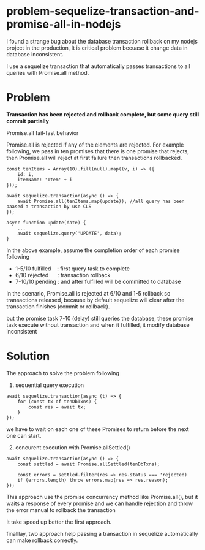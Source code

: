 # problem-sequelize-transaction-and-promise-all-in-nodejs
I found a strange bug about the database transaction rollback on my nodejs project in the production, It is critical problem becuase it change data in database inconsistent.

I use a sequelize transaction that automatically passes transactions to all queries with Promise.all method.

# Problem
**Transaction has been rejected and rollback complete, but some query still commit partially**

Promise.all fail-fast behavior

Promise.all is rejected if any of the elements are rejected. For example following, we pass in ten promises that there is one promise that rejects, then Promise.all will reject at first failure then  transactions rollbacked.

```
const tenItems = Array(10).fill(null).map((v, i) => ({
    id: i,
    itemName: 'Item' + i
}));

await sequelize.transaction(async () => {
    await Promise.all(tenItems.map(update)); //all query has been paased a transaction by use CLS
});

async function update(date) {
    ...
    await sequelize.query('UPDATE', data);
}
```

In the above example, assume the completion order of each promise following

- 1-5/10 fulfilled &nbsp;&nbsp; : first query task to complete
- 6/10 rejected &nbsp;&nbsp;&nbsp;&nbsp; : transaction rollback
- 7-10/10 pending&nbsp;: and after fulfilled will be committed to database

In the scenario, Promise.all is rejected at 6/10 and 1-5 rollback so transactions released, because by default sequelize will clear after the transaction finishes (commit or rollback).

but the promise task 7-10 (delay) still queries the database, these promise task execute without transaction and when it fulfilled, it modify database inconsistent

# Solution

The approach to solve the problem following

1. sequential query execution

```
await sequelize.transaction(async (t) => {
    for (const tx of tenDbTxns) {
        const res = await tx;
    }
});
```
we have to wait on each one of these Promises to return before the next one can start.

2. concurent execution with Promise.allSettled()

```
await sequelize.transaction(async () => {
    const settled = await Promise.allSettled(tenDbTxns);

    const errors = settled.filter(res => res.status === 'rejected)
    if (errors.length) throw errors.map(res => res.reason);
});
```
This approach use the promise concurrency method like Promise.all(), but it waits a response of every promise and we can handle rejection and throw the error manual to rollback the transaction

It take speed up better the first approach.

finalllay, two approach help passing a transaction in sequelize automatically can make rollback correctly.